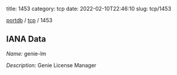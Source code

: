 title: 1453
category: tcp
date: 2022-02-10T22:46:10
slug: tcp/1453

[portdb](/) / [tcp](/category/tcp.html) / 1453


## IANA Data

_Name:_ genie-lm

_Description:_ Genie License Manager

